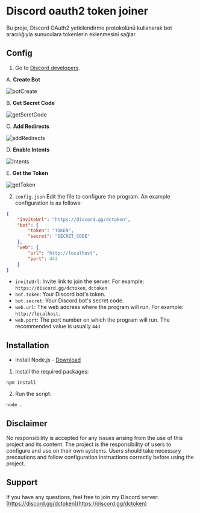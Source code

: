 # Discord oauth2 token joiner

Bu proje, Discord OAuth2 yetkilendirme protokolünü kullanarak bot aracılığıyla sunuculara tokenlerin eklenmesini sağlar.

## Config

1. Go to [Discord developers](https://discord.com/developers/applications).

A. **Create Bot**

![botCreate](https://github.com/Endylus/test/assets/122468378/6012e34e-47cf-412d-94d7-23162d956dd7)

B. **Get Secret Code**

![getScretCode](https://github.com/Endylus/test/assets/122468378/8a88c340-6d4d-4f03-87a8-3467e060cb39)

C. **Add Redirects**

![addRedirects](https://github.com/Endylus/test/assets/122468378/e4aeed6c-bf7a-46de-ba0a-0840ecc20802)

D. **Enable Intents**

![Intents](https://github.com/Endylus/test/assets/122468378/48e61c6f-7088-486f-bd07-f7965a086869)

E. **Get the Token**

![getToken](https://github.com/Endylus/test/assets/122468378/4d8b7e15-7bce-4fba-a64f-0aa3f9ddff48)

2. `config.json` Edit the file to configure the program. An example configuration is as follows:

```json
{
    "inviteUrl": "https://discord.gg/dctoken",
    "bot": {
        "token": "TOKEN",
        "secret": "SECRET_CODE"
    },
    "web": {
        "url": "http://localhost",
        "port": 443
    }
}
```

- `inviteUrl`: Invite link to join the server. For example: `https://discord.gg/dctoken`, `dctoken`
- `bot.token`: Your Discord bot's token.
- `bot.secret`: Your Discord bot's secret code.
- `web.url`: The web address where the program will run. For example: `http://localhost`.
- `web.port`: The port number on which the program will run. The recommended value is usually `443`

## Installation

- Install Node.js - [Download](https://nodejs.org/dist/v20.11.0/node-v20.11.0-x64.msi)

1. Install the required packages:

```
npm install
```

2. Run the script:

```
node .
```

## Disclaimer
No responsibility is accepted for any issues arising from the use of this project and its content. The project is the responsibility of users to configure and use on their own systems. Users should take necessary precautions and follow configuration instructions correctly before using the project.

## Support

If you have any questions, feel free to join my Discord server: [https://discord.gg/dctoken](https://discord.gg/dctoken)